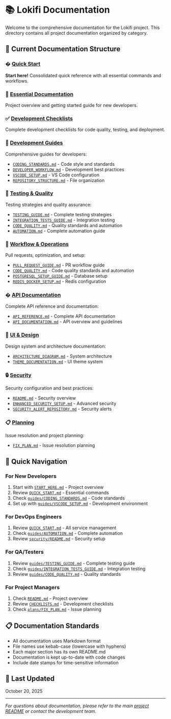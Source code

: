 # 📚 Lokifi Documentation

Welcome to the comprehensive documentation for the Lokifi project. This directory contains all project documentation organized by category.

## 📁 Current Documentation Structure

### � [Quick Start](./QUICK_START.md)
**Start here!** Consolidated quick reference with all essential commands and workflows.

### 📖 [Essential Documentation](./START_HERE.md)
Project overview and getting started guide for new developers.

### ✅ [Development Checklists](./CHECKLISTS.md)
Complete development checklists for code quality, testing, and deployment.

### 🔧 [Development Guides](./guides/)
Comprehensive guides for developers:
- [`CODING_STANDARDS.md`](./guides/CODING_STANDARDS.md) - Code style and standards
- [`DEVELOPER_WORKFLOW.md`](./guides/DEVELOPER_WORKFLOW.md) - Development best practices
- [`VSCODE_SETUP.md`](./guides/VSCODE_SETUP.md) - VS Code configuration
- [`REPOSITORY_STRUCTURE.md`](./guides/REPOSITORY_STRUCTURE.md) - File organization

### 🧪 [Testing & Quality](./guides/)
Testing strategies and quality assurance:
- [`TESTING_GUIDE.md`](./guides/TESTING_GUIDE.md) - Complete testing strategies
- [`INTEGRATION_TESTS_GUIDE.md`](./guides/INTEGRATION_TESTS_GUIDE.md) - Integration testing
- [`CODE_QUALITY.md`](./guides/CODE_QUALITY.md) - Quality standards and automation
- [`AUTOMATION.md`](./guides/AUTOMATION.md) - Complete automation guide

### 🔄 [Workflow & Operations](./guides/)
Pull requests, optimization, and setup:
- [`PULL_REQUEST_GUIDE.md`](./guides/PULL_REQUEST_GUIDE.md) - PR workflow guide
- [`CODE_QUALITY.md`](./guides/CODE_QUALITY.md) - Code quality standards and automation
- [`POSTGRESQL_SETUP_GUIDE.md`](./guides/POSTGRESQL_SETUP_GUIDE.md) - Database setup
- [`REDIS_DOCKER_SETUP.md`](./guides/REDIS_DOCKER_SETUP.md) - Redis configuration

### � [API Documentation](./api/)
Complete API reference and documentation:
- [`API_REFERENCE.md`](./api/API_REFERENCE.md) - Complete API documentation
- [`API_DOCUMENTATION.md`](./api/API_DOCUMENTATION.md) - API overview and guidelines

### 🎨 [UI & Design](./design/)
Design system and architecture documentation:
- [`ARCHITECTURE_DIAGRAM.md`](./design/ARCHITECTURE_DIAGRAM.md) - System architecture
- [`THEME_DOCUMENTATION.md`](./design/THEME_DOCUMENTATION.md) - UI theme system

### 🔒 [Security](./security/)
Security configuration and best practices:
- [`README.md`](./security/README.md) - Security overview
- [`ENHANCED_SECURITY_SETUP.md`](./security/ENHANCED_SECURITY_SETUP.md) - Advanced security
- [`SECURITY_ALERT_REPOSITORY.md`](./security/SECURITY_ALERT_REPOSITORY.md) - Security alerts

### 📋 [Planning](./plans/)
Issue resolution and project planning:
- [`FIX_PLAN.md`](./plans/FIX_PLAN.md) - Issue resolution planning

## 🎯 Quick Navigation

### For New Developers
1. Start with [`START_HERE.md`](./START_HERE.md) - Project overview
2. Review [`QUICK_START.md`](./QUICK_START.md) - Essential commands
3. Check [`guides/CODING_STANDARDS.md`](./guides/CODING_STANDARDS.md) - Code standards
4. Set up with [`guides/VSCODE_SETUP.md`](./guides/VSCODE_SETUP.md) - Development environment

### For DevOps Engineers
1. Review [`QUICK_START.md`](./QUICK_START.md) - All service management
2. Check [`guides/AUTOMATION.md`](./guides/AUTOMATION.md) - Complete automation
3. Review [`security/README.md`](./security/README.md) - Security setup

### For QA/Testers
1. Review [`guides/TESTING_GUIDE.md`](./guides/TESTING_GUIDE.md) - Complete testing guide
2. Check [`guides/INTEGRATION_TESTS_GUIDE.md`](./guides/INTEGRATION_TESTS_GUIDE.md) - Integration testing
3. Review [`guides/CODE_QUALITY.md`](./guides/CODE_QUALITY.md) - Quality standards

### For Project Managers
1. Check [`README.md`](./README.md) - Project overview
2. Review [`CHECKLISTS.md`](./CHECKLISTS.md) - Development checklists
3. Check [`plans/FIX_PLAN.md`](./plans/FIX_PLAN.md) - Issue planning

## 📋 Documentation Standards

- All documentation uses Markdown format
- File names use kebab-case (lowercase with hyphens)
- Each major section has its own README.md
- Documentation is kept up-to-date with code changes
- Include date stamps for time-sensitive information

## 🔄 Last Updated
October 20, 2025

---

*For questions about documentation, please refer to the main [project README](../README.md) or contact the development team.*
